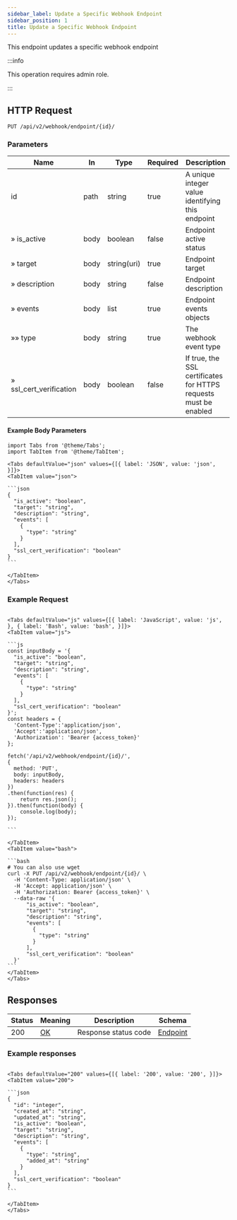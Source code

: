 ```yaml
---
sidebar_label: Update a Specific Webhook Endpoint
sidebar_position: 1
title: Update a Specific Webhook Endpoint
---
```


This endpoint updates a specific webhook endpoint

:::info

This operation requires admin role.

:::

## HTTP Request

`PUT /api/v2/webhook/endpoint/{id}/`

### Parameters

|Name|In|Type|Required| Description                                                  |
|---|---|---|---|--------------------------------------------------------------|
|id|path|string|true| A unique integer value identifying this endpoint             |
|» is_active|body|boolean|false|Endpoint active status   |
|» target|body|string(uri)|true|Endpoint target  |
|» description|body|string|false|Endpoint description  |
|» events|body|list|true|Endpoint events objects   |
|»» type|body|string|true| The webhook event type                       |
|» ssl_cert_verification|body|boolean|false| If true, the SSL certificates for HTTPS requests must be enabled |

#### Example Body Parameters

````mdx-code-block
import Tabs from '@theme/Tabs';
import TabItem from '@theme/TabItem';

<Tabs defaultValue="json" values={[{ label: 'JSON', value: 'json', }]}>
<TabItem value="json">

```json
{
  "is_active": "boolean",
  "target": "string",
  "description": "string",
  "events": [
    {
      "type": "string"
    }
  ],
  "ssl_cert_verification": "boolean"
}
```

</TabItem>
</Tabs>
````

### Example Request

````mdx-code-block

<Tabs defaultValue="js" values={[{ label: 'JavaScript', value: 'js', }, { label: 'Bash', value: 'bash', }]}>
<TabItem value="js">

```js
const inputBody = '{
  "is_active": "boolean",
  "target": "string",
  "description": "string",
  "events": [
    {
      "type": "string"
    }
  ],
  "ssl_cert_verification": "boolean"
}';
const headers = {
  'Content-Type':'application/json',
  'Accept':'application/json',
  'Authorization': 'Bearer {access_token}'
};

fetch('/api/v2/webhook/endpoint/{id}/',
{
  method: 'PUT',
  body: inputBody,
  headers: headers
})
.then(function(res) {
    return res.json();
}).then(function(body) {
    console.log(body);
});

```

</TabItem>
<TabItem value="bash">

```bash
# You can also use wget
curl -X PUT /api/v2/webhook/endpoint/{id}/ \
  -H 'Content-Type: application/json' \
  -H 'Accept: application/json' \
  -H 'Authorization: Bearer {access_token}' \
  --data-raw '{
      "is_active": "boolean",
      "target": "string",
      "description": "string",
      "events": [
        {
          "type": "string"
        }
      ],
      "ssl_cert_verification": "boolean"
  }'
```
</TabItem>
</Tabs>
````

## Responses

|Status|Meaning|Description|Schema|
|---|---|---|---|
|200|[OK](https://tools.ietf.org/html/rfc7231#section-6.3.1)|Response status code|[Endpoint](/docs/apireference/v2/schemas/endpoint)|

### Example responses


````mdx-code-block

<Tabs defaultValue="200" values={[{ label: '200', value: '200', }]}>
<TabItem value="200">

```json
{
  "id": "integer",
  "created_at": "string",
  "updated_at": "string",
  "is_active": "boolean",
  "target": "string",
  "description": "string",
  "events": [
    {
      "type": "string",
      "added_at": "string"
    }
  ],
  "ssl_cert_verification": "boolean"
}
```

</TabItem>
</Tabs>
````




